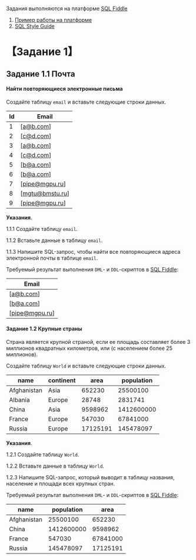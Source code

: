 Задания выполняются на платформе [SQL Fiddle](http://www.sqlfiddle.com/) 

1. [Пример работы на платформе](http://www.sqlfiddle.com/#!9/a6c585/1)
2. [SQL Style Guide](https://www.sqlstyle.guide/)


# 【Задание 1】

## Задание 1.1 Почта

#### Найти повторяющиеся электронные письма 

Создайте таблицу `email` и вставьте следующие строки данных. 

| Id | Email   |
|----|---------|
| 1  | [a@b.com]|
| 2  | [c@d.com]|
| 3  | [a@b.com]|
| 4  | [с@d.com]|
| 5  | [b@a.com]|
| 6  | [b@a.com]|
| 7  | [pipe@mgpu.ru]|
| 8  | [mgtu@bmstu.ru]|
| 9  | [pipe@mgpu.ru]|

**Указания**.

1.1.1 Создайте таблицу `email`.

1.1.2 Вставьте данные в таблицу `email`.

1.1.3 Напишите SQL-запрос, чтобы найти все повторяющиеся адреса электронной почты в таблице `email`. 


Требуемый результат выполнения `DML`-  и `DDL`-скриптов в [SQL Fiddle](http://www.sqlfiddle.com/):

| Email   |
|---------|
| [a@b.com]|
| [b@a.com]|
| [pipe@mgpu.ru]|



#### Задание 1.2  Крупные страны

Страна является крупной страной, если ее площадь составляет более 3 миллионов квадратных километров, или (с населением более 25 миллионов).


Создайте таблицу `World`  и вставьте следующие строки данных.  

| name            | continent  | area       | population   | 
|-----------------|------------|-----------|---------------|
| Afghanistan     | Asia       | 652230     | 25500100     |
| Albania         | Europe     | 28748      | 2831741      |
| China           | Asia       | 9598962    | 1412600000   |
| France          | Europe     | 547030     | 67841000     |
| Russia          | Europe     | 17125191   | 145478097    |

**Указания**.

1.2.1 Создайте таблицу `World`.

1.2.2 Вставьте данные в таблицу `World`.

1.2.3 Напишите SQL-запрос, который выводит в таблицу названия, население и площади всех крупных стран. 

Требуемый результат выполнения `DML`-  и `DDL`-скриптов в [SQL Fiddle](http://www.sqlfiddle.com/):

| name        | population | area   |
| ----------- | ---------- | ------ |
|Afghanistan  | 25500100   | 652230 |
|China	      |1412600000  |9598962 |
|France       | 547030     |67841000|
|Russia	      |145478097   |17125191|
